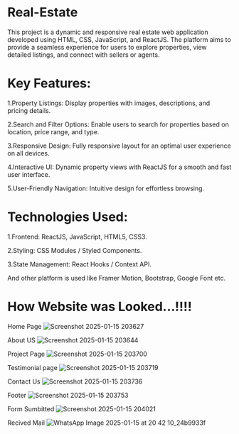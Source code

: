 # Real-Estate
This project is a dynamic and responsive real estate web application developed using HTML, CSS, JavaScript, and ReactJS. The platform aims to provide a seamless experience for users to explore properties, view detailed listings, and connect with sellers or agents.

# Key Features:
1.Property Listings: Display properties with images, descriptions, and pricing details.

2.Search and Filter Options: Enable users to search for properties based on location, price range, and type.

3.Responsive Design: Fully responsive layout for an optimal user experience on all devices.

4.Interactive UI: Dynamic property views with ReactJS for a smooth and fast user interface.

5.User-Friendly Navigation: Intuitive design for effortless browsing.

# Technologies Used:
1.Frontend: ReactJS, JavaScript, HTML5, CSS3.

2.Styling: CSS Modules / Styled Components.

3.State Management: React Hooks / Context API.

And other platform is used like Framer Motion, Bootstrap, Google Font etc.

# How Website was Looked...!!!!
Home Page
![Screenshot 2025-01-15 203627](https://github.com/user-attachments/assets/964ce720-24a4-451e-9af7-11df754613e7)

About US
![Screenshot 2025-01-15 203644](https://github.com/user-attachments/assets/181b8e93-59fa-493d-87e7-0cf6ed69a057)

Project Page
![Screenshot 2025-01-15 203700](https://github.com/user-attachments/assets/01fb45ff-f22f-4f91-bcd0-3f6934c978f7)

Testimonial page
![Screenshot 2025-01-15 203719](https://github.com/user-attachments/assets/1501bf60-b698-4d9f-aeb7-8a83b5feff45)

Contact Us
![Screenshot 2025-01-15 203736](https://github.com/user-attachments/assets/80736204-c5cf-44b6-a040-c3a22a5fec12)

Footer
![Screenshot 2025-01-15 203753](https://github.com/user-attachments/assets/ab08608b-51fa-4a81-90f5-83272841b67a)

Form Sumbitted
![Screenshot 2025-01-15 204021](https://github.com/user-attachments/assets/5a9be546-fbbc-4799-88d2-471fd441fb12)

Recived Mail
![WhatsApp Image 2025-01-15 at 20 42 10_24b9933f](https://github.com/user-attachments/assets/a9ac1bad-d145-4e8b-9acc-e6ca19e1b0b2)


